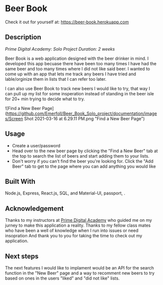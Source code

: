 
# Beer Book
Check it out for yourself at: https://beer-book.herokuapp.com

## Description

_Prime Digital Academy: Solo Project_
_Duration: 2 weeks_

Beer Book is a web application designed with the beer drinker in mind. I developed this app becuase there have been too many times I have had the same beer and too many times where I did not like said beer. I wanted to come up with an app that lets me track any beers I have tried and lable/orginize them in lists that I can refer too later.

I can also use Beer Book to track new beers I would like to try, that way I can pull up my list for some insperation instead of standing in the beer isle for 20+ min trying to decide what to try.

![Find a New Beer Page](https://github.com/Emerfoll/Beer_Book_Solo_project/documentation/images/Screen Shot 2021-03-16 at 6.29.11 PM.png "Find a New Beer Page")

## Usage

- Create a user/password
- Head over to the new beer page by clicking the "Find a New Beer" tab at the top to search the list of beers and start adding them to your lists.
- Don't worry if you can't find the beer you're looking for. Click the "Add Beer" tab to get to the page where you can add anything you would like

## Built With

Node.js, Express, React.js, SQL, and Material-UI, passport, .

## Acknowledgement
Thanks to my instructors at [Prime Digital Academy](www.primeacademy.io) who guided me on my jurney to make this application a reality.
Thanks to my fellow class mates who have been a well of knowledge when I run into issues or need insopration
And thank you to you for taking the time to check out my application.

## Next steps

The next features I would like to implament would be an API for the search function in the "New Beer" page and a way to recomment new beers to try based on ones in the users "liked" and "did not like" lists.
